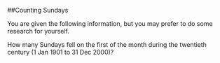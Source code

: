 ##Counting Sundays

You are given the following information, but you may prefer to do some research for yourself.

How many Sundays fell on the first of the month during the twentieth century (1 Jan 1901 to 31 Dec 2000)?
